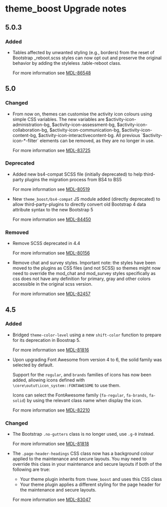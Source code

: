 # theme_boost Upgrade notes

## 5.0.3

### Added

- Tables affected by unwanted styling (e.g., borders) from the reset of Bootstrap _reboot.scss styles can now opt out and preserve the original behavior by adding the styleless .table-reboot class.

  For more information see [MDL-86548](https://tracker.moodle.org/browse/MDL-86548)

## 5.0

### Changed

- From now on, themes can customise the activity icon colours using simple CSS variables. The new variables are $activity-icon-administration-bg, $activity-icon-assessment-bg, $activity-icon-collaboration-bg, $activity-icon-communication-bg, $activity-icon-content-bg, $activity-icon-interactivecontent-bg. All previous `$activity-icon-*-filter` elements can be removed, as they are no longer in use.

  For more information see [MDL-83725](https://tracker.moodle.org/browse/MDL-83725)

### Deprecated

- Added new bs4-compat SCSS file (initially deprecated) to help third-party plugins the migration process from BS4 to BS5

  For more information see [MDL-80519](https://tracker.moodle.org/browse/MDL-80519)
- New `theme_boost/bs4-compat` JS module added (directly deprecated) to allow third-party-plugins to directly convert old Bootstrap 4 data attribute syntax to the new Bootstrap 5

  For more information see [MDL-84450](https://tracker.moodle.org/browse/MDL-84450)

### Removed

- Remove SCSS deprecated in 4.4

  For more information see [MDL-80156](https://tracker.moodle.org/browse/MDL-80156)
- Remove chat and survey styles. Important note: the styles have been moved to the plugins as CSS files (and not SCSS) so themes might now need to override the mod_chat and mod_survey styles specifically as css does not have any definition for primary, gray and other colors accessible in the original scss version.

  For more information see [MDL-82457](https://tracker.moodle.org/browse/MDL-82457)

## 4.5

### Added

- Bridged `theme-color-level` using a new `shift-color` function to prepare for its deprecation in Boostrap 5.

  For more information see [MDL-81816](https://tracker.moodle.org/browse/MDL-81816)
- Upon upgrading Font Awesome from version 4 to 6, the solid family was selected by default.

  Support for the `regular`, and `brands` families of icons has now been added, allowing icons defined with `\core\outut\icon_system::FONTAWESOME` to use them.

  Icons can select the FontAwesome family (`fa-regular`, `fa-brands`, `fa-solid`) by using the relevant class name when display the icon.

  For more information see [MDL-82210](https://tracker.moodle.org/browse/MDL-82210)

### Changed

- The Bootstrap `.no-gutters` class is no longer used, use `.g-0`  instead.

  For more information see [MDL-81818](https://tracker.moodle.org/browse/MDL-81818)
- The `.page-header-headings` CSS class now has a background colour applied to the maintenance and secure layouts.
  You may need to override this class in your maintenance and secure layouts if both of the following are true:
  - Your theme plugin inherits from `theme_boost` and uses this CSS class
  - Your theme plugin applies a different styling for the page header for the maintenance and secure layouts.

  For more information see [MDL-83047](https://tracker.moodle.org/browse/MDL-83047)
